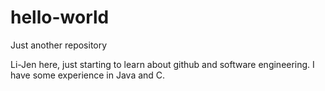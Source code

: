 # hello-world
Just another repository

Li-Jen here, just starting to learn about github and software engineering.
I have some experience in Java and C.
